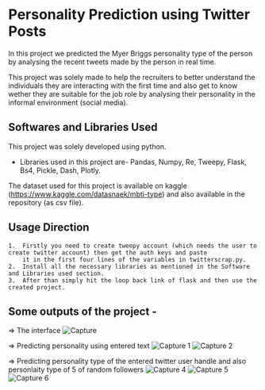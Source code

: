 
# Personality Prediction using Twitter Posts
In this project we predicted the Myer Briggs personality type of the person by analysing the recent tweets made by the person in real time.

This project was solely made to help the recruiters to better understand the individuals they are interacting with the first time and also get to know wether they are suitable for the job role by analysing their personality in the informal environment (social media).


## Softwares and Libraries Used
This project was solely developed using python. 
* Libraries used in this project are-
  Pandas, Numpy, Re, Tweepy, Flask, Bs4, Pickle, Dash, Plotly.
   
The dataset used for this project is available on kaggle (https://www.kaggle.com/datasnaek/mbti-type) and also available in the repository (as csv file).

  
## Usage Direction

    1.  Firstly you need to create tweepy account (which needs the user to create twitter account) then get the auth keys and paste
        it in the first four lines of the variables in twitterscrap.py.
    2.  Install all the necessary libraries as mentioned in the Software and Libraries used section. 
    3.  After than simply hit the loop back link of flask and then use the created project.

  
## Some outputs of the project - 
 => The interface
    ![Capture](https://user-images.githubusercontent.com/62378826/135751286-59439b38-4dc5-4b12-9975-e2dd721918d3.PNG)
    
 => Predicting personality using entered text
    ![Capture 1](https://user-images.githubusercontent.com/62378826/135751294-0eef4f89-273a-49f2-945e-878a282219c7.PNG)
    ![Capture 2](https://user-images.githubusercontent.com/62378826/135751297-cf147fc4-3ec3-424e-b566-28663076aa63.PNG)
 
 => Predicting personality type of the entered twitter user handle and also personlaity type of 5 of random followers
    ![Capture 4](https://user-images.githubusercontent.com/62378826/135751300-95153db1-0505-4f62-b64c-7cf37d44b07c.PNG)
    ![Capture 5](https://user-images.githubusercontent.com/62378826/135751302-12de94f8-40e4-4b28-a727-7a2ed6ceb390.PNG)
    ![Capture 6](https://user-images.githubusercontent.com/62378826/135751306-284b02c9-45c0-464e-8391-fc81b08b4171.PNG)



  
